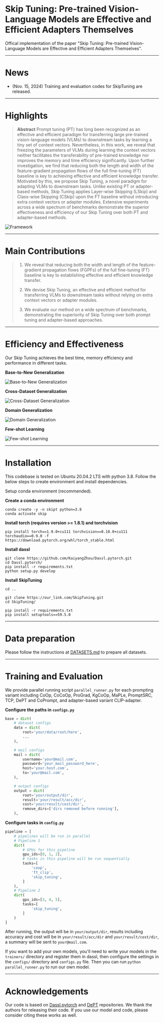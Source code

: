 # Skip Tuning: Pre-trained Vision-Language Models are Effective and Efficient Adapters Themselves

Offical implementation of the paper "Skip Tuning: Pre-trained Vision-Language Models are Effective and Efficient Adapters Themselves".

----

# News

- (Nov. 15, 2024) Training and evaluation codes for SkipTuning are released.

----

# Highlights

> **Abstract** Prompt tuning (PT) has long been recognized as an effective and efficient paradigm for transferring large pre-trained vision-language models (VLMs) to downstream tasks by learning a tiny set of context vectors. Nevertheless, in this work, we reveal that freezing the parameters of VLMs during learning the context vectors neither facilitates the transferability of pre-trained knowledge nor improves the memory and time efficiency significantly. Upon further investigation, we find that reducing both the length and width of the feature-gradient propagation flows of the full fine-tuning (FT) baseline is key to achieving effective and efficient knowledge transfer. Motivated by this, we propose Skip Tuning, a novel paradigm for adapting VLMs to downstream tasks. Unlike existing PT or adapter-based methods, Skip Tuning applies Layer-wise Skipping (LSkip) and Class-wise Skipping (CSkip) upon the FT baseline without introducing extra context vectors or adapter modules. Extensive experiments across a wide spectrum of benchmarks demonstrate the superior effectiveness and efficiency of our Skip Tuning over both PT and adapter-based methods.

![Framework](examples/framework.png)

----

# Main Contributions

> 1. We reveal that reducing both the width and length of the feature-gradient propagation flows (FGPFs) of the full fine-tuning (FT) baseline is key to establishing effective and efficient knowledge transfer.
> 
> 2. We devise Skip Tuning, an effective and efficient method for transferring VLMs to downstream tasks without relying on extra context vectors or adapter modules.
> 
> 3. We evaluate our method on a wide spectrum of benchmarks, demonstrating the superiority of Skip Tuning over both prompt tuning and adapter-based approaches.

----

# Efficiency and Effectiveness

Our Skip Tuning achieves the best time, memory efficiency and performance in different tasks.

**Base-to-New Generalization**

![Base-to-New Generalization](examples/base_to_new.png)

**Cross-Dataset Generalization**

![Cross-Dataset Generalization](examples/cross_dataset.png)

**Domain Generalization**

![Domain Generalization](examples/domain_generalization.png)

**Few-shot Learning**

![Few-shot Learning](examples/few_shot.png)

----

# Installation

This codebase is tested on Ubuntu 20.04.2 LTS with python 3.8. Follow the below steps to create environment and install dependencies.

Setup conda environment (recommended).

**Create a conda environment**

```
conda create -y -n skipt python=3.8
conda activate skip
```

**Install torch (requires version >= 1.8.1) and torchvision**

```
pip install torch==1.9.0+cu111 torchvision==0.10.0+cu111 torchaudio==0.9.0 -f https://download.pytorch.org/whl/torch_stable.html
```

**Install dassl**

```
git clone https://github.com/KaiyangZhou/Dassl.pytorch.git
cd Dassl.pytorch/
pip install -r requirements.txt
python setup.py develop
```

**Install SkipTuning**

```
cd ..

git clone https://our_link.com/SkipTuning.git
cd SkipTuning/

pip install -r requirements.txt
pip install setuptools==59.5.0
```

----

# Data preparation

Please follow the instructions at [DATASETS.md](datasets/DATASETS.md) to prepare all datasets.

----

# Training and Evaluation

We provide parallel running script `parallel_runner.py` for each prompting variant including CoOp, CoCoOp, ProGrad, KgCoOp, MaPLe, PromptSRC, TCP, DePT and CoPrompt, and adapter-based variant CLIP-adapter. 

**Configure the paths in `configs.py`**

```python
base = dict(
    # dataset configs
    data = dict(
        root='your/data/root/here',
        ...
    ),

    # mail configs
    mail = dict(
        username='your@mail.com',
        password='your_mail_password_here',
        host='your.host.com',
        to='your@mail.com',
    ),

    # output configs
    output = dict(
        root='your/output/dir',
        result='your/result/acc/dir',
        cost='your/result/cost/dir',
        remove_dirs=['dirs removed before running'],
    ),
```

**Configure tasks in `config.py`**

```python
pipeline = [
    # pipelines will be run in parallel
    # Pipeline 1
    dict(
        # GPUs for this pipeline
        gpu_ids=[0, 1, 2], 
        # tasks in this pipeline will be run sequentially
        tasks=[
            'coop',
            'ft_clip',
            'skip_tuning',
        ]
    ),
    # Pipeline 2
    dict(
        gpu_ids=[3, 4, 5],
        tasks=[
            'skip_tuning',
        ]
    )
]
```

After running, the output will be in `your/output/dir`, results including accuracy and cost will be in `your/result/acc/dir` and `your/result/cost/dir`, a summary will be sent to `your@mail.com`.

If you want to add your own models, you'll need to write your models in the `trainers/` directory and register them in dassl, then configure the settings in the `configs/` directory and `configs.py` file. Then you can run `python parallel_runner.py` to run our own model.

----

# Acknowledgements

Our code is based on [Dassl.pytorch](https://github.com/KaiyangZhou/Dassl.pytorch) and [DePT](https://github.com/Koorye/DePT) repositories. We thank the authors for releasing their code. If you use our model and code, please consider citing these works as well.
